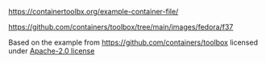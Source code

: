 

https://containertoolbx.org/example-container-file/

https://github.com/containers/toolbox/tree/main/images/fedora/f37

Based on the example from https://github.com/containers/toolbox licensed under [Apache-2.0 license](https://github.com/containers/toolbox/blob/main/COPYING)